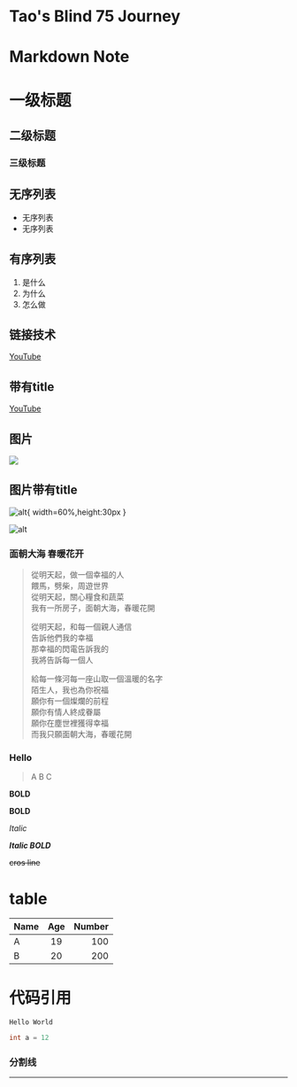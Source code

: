 # Tao's Blind 75 Journey

# Markdown Note

# 一级标题
## 二级标题
### 三级标题

## 无序列表
* 无序列表
* 无序列表

## 有序列表
1. 是什么
2. 为什么
3. 怎么做

## 链接技术
[YouTube](https://www.youtube.com/watch?v=EigxHkpqJdA)

## 带有title
[YouTube](https://www.youtube.com/watch?v=EigxHkpqJdA "此处有惊喜")


## 图片
![](https://cdn.shopify.com/s/files/1/1953/9035/products/R75-RTE_2048x2048_435aeb9b-cfc3-4cc0-a0c9-f53f19b4ed31_2048x2048.png?v=1560531290)

## 图片带有title

![alt](https://cdn.shopify.com/s/files/1/1953/9035/products/R75-RTE_2048x2048_435aeb9b-cfc3-4cc0-a0c9-f53f19b4ed31_2048x2048.png?v=1560531290 "title"){ width=60%,height:30px }

![alt][img01]

[img01]: https://cdn.shopify.com/s/files/1/1953/9035/products/R75-RTE_2048x2048_435aeb9b-cfc3-4cc0-a0c9-f53f19b4ed31_2048x2048.png?v=1560531290 "can you markdown"

### 面朝大海 春暖花开

> 從明天起，做一個幸福的人  
> 餵馬，劈柴，周遊世界  
> 從明天起，關心糧食和蔬菜  
> 我有一所房子，面朝大海，春暖花開  
>  
> 從明天起，和每一個親人通信  
> 告訴他們我的幸福  
> 那幸福的閃電告訴我的  
> 我將告訴每一個人  
>  
> 給每一條河每一座山取一個溫暖的名字  
> 陌生人，我也為你祝福  
> 願你有一個燦爛的前程  
> 願你有情人終成眷屬  
> 願你在塵世裡獲得幸福  
> 而我只願面朝大海，春暖花開  

### Hello

> A 
> B 
> C 

**BOLD**

__BOLD__

*Italic*

***Italic BOLD***

~~cros line~~

# table

|Name   |Age    |Number |
|-------|:-----:|------:|
|A      |19     |100    |
|B      |20     |200    |

# 代码引用

`Hello World`

```Java
int a = 12

```

### 分割线

***
